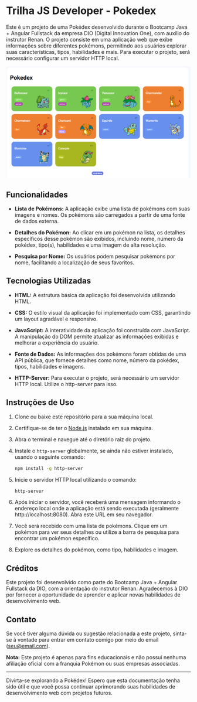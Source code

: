 # Trilha JS Developer - Pokedex

Este é um projeto de uma Pokédex desenvolvido durante o Bootcamp Java + Angular Fullstack da empresa DIO (Digital Innovation One), com auxílio do instrutor Renan. O projeto consiste em uma aplicação web que exibe informações sobre diferentes pokémons, permitindo aos usuários explorar suas características, tipos, habilidades e mais. Para executar o projeto, será necessário configurar um servidor HTTP local.

![Pokédex](assets/img/pokedex-screenshot.png)

## Funcionalidades

- **Lista de Pokémons:** A aplicação exibe uma lista de pokémons com suas imagens e nomes. Os pokémons são carregados a partir de uma fonte de dados externa.

- **Detalhes do Pokémon:** Ao clicar em um pokémon na lista, os detalhes específicos desse pokémon são exibidos, incluindo nome, número da pokédex, tipo(s), habilidades e uma imagem de alta resolução.

- **Pesquisa por Nome:** Os usuários podem pesquisar pokémons por nome, facilitando a localização de seus favoritos.

## Tecnologias Utilizadas

- **HTML:** A estrutura básica da aplicação foi desenvolvida utilizando HTML.

- **CSS:** O estilo visual da aplicação foi implementado com CSS, garantindo um layout agradável e responsivo.

- **JavaScript:** A interatividade da aplicação foi construída com JavaScript. A manipulação do DOM permite atualizar as informações exibidas e melhorar a experiência do usuário.

- **Fonte de Dados:** As informações dos pokémons foram obtidas de uma API pública, que fornece detalhes como nome, número da pokédex, tipos, habilidades e imagens.

- **HTTP-Server:** Para executar o projeto, será necessário um servidor HTTP local. Utilize o http-server para isso.

## Instruções de Uso

1. Clone ou baixe este repositório para a sua máquina local.

2. Certifique-se de ter o [Node.js](https://nodejs.org/) instalado em sua máquina.

3. Abra o terminal e navegue até o diretório raiz do projeto.

4. Instale o `http-server` globalmente, se ainda não estiver instalado, usando o seguinte comando:

   ```bash
   npm install -g http-server
   ```

5. Inicie o servidor HTTP local utilizando o comando:

   ```bash
   http-server
   ```

6. Após iniciar o servidor, você receberá uma mensagem informando o endereço local onde a aplicação está sendo executada (geralmente http://localhost:8080). Abra este URL em seu navegador.

7. Você será recebido com uma lista de pokémons. Clique em um pokémon para ver seus detalhes ou utilize a barra de pesquisa para encontrar um pokémon específico.

8. Explore os detalhes do pokémon, como tipo, habilidades e imagem.

## Créditos

Este projeto foi desenvolvido como parte do Bootcamp Java + Angular Fullstack da DIO, com a orientação do instrutor Renan. Agradecemos à DIO por fornecer a oportunidade de aprender e aplicar novas habilidades de desenvolvimento web.

## Contato

Se você tiver alguma dúvida ou sugestão relacionada a este projeto, sinta-se à vontade para entrar em contato comigo por meio do email (seu@email.com).

**Nota:** Este projeto é apenas para fins educacionais e não possui nenhuma afiliação oficial com a franquia Pokémon ou suas empresas associadas.

---

Divirta-se explorando a Pokédex! Espero que esta documentação tenha sido útil e que você possa continuar aprimorando suas habilidades de desenvolvimento web com projetos futuros.